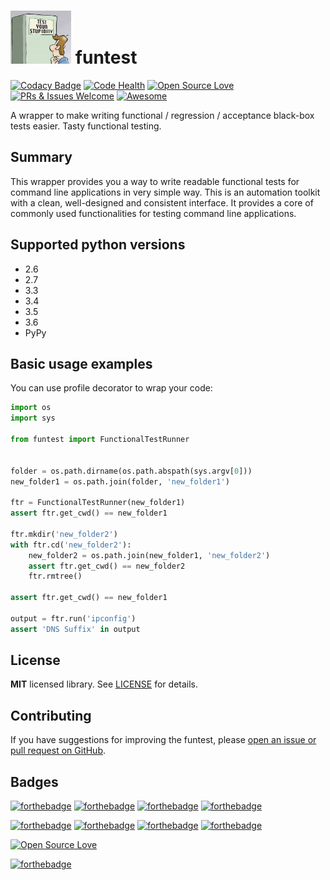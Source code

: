 <h1><img src="https://raw.githubusercontent.com/duboviy/funtest/master/logo.png" height=85 alt="logo" title="logo"> funtest</h1>

[![Codacy Badge](https://api.codacy.com/project/badge/Grade/3f098ccc3a814377959d1118e2282b9d)](https://www.codacy.com/app/dubovoy/funtest?utm_source=github.com&amp;utm_medium=referral&amp;utm_content=duboviy/funtest&amp;utm_campaign=Badge_Grade) [![Code Health](https://landscape.io/github/duboviy/funtest/master/landscape.svg?style=flat)](https://landscape.io/github/duboviy/funtest/master) [![Open Source Love](https://badges.frapsoft.com/os/mit/mit.svg?v=102)](https://github.com/duboviy/funtest/) [![PRs & Issues Welcome](https://img.shields.io/badge/PRs%20&%20Issues-welcome-brightgreen.svg)](https://github.com/duboviy/funtest/pulls) [![Awesome](https://cdn.rawgit.com/sindresorhus/awesome/d7305f38d29fed78fa85652e3a63e154dd8e8829/media/badge.svg)](https://github.com/duboviy/funtest/)

A wrapper to make writing functional / regression / acceptance black-box tests easier. Tasty functional testing.


## Summary
This wrapper provides you a way to write readable functional tests for command line applications in very simple way.
This is an automation toolkit with a clean, well-designed and consistent interface.
It provides a core of commonly used functionalities for testing command line applications.


## Supported python versions

  * 2.6
  * 2.7
  * 3.3
  * 3.4
  * 3.5
  * 3.6
  * PyPy


## Basic usage examples

You can use profile decorator to wrap your code:

```python
import os
import sys

from funtest import FunctionalTestRunner


folder = os.path.dirname(os.path.abspath(sys.argv[0]))
new_folder1 = os.path.join(folder, 'new_folder1')

ftr = FunctionalTestRunner(new_folder1)
assert ftr.get_cwd() == new_folder1

ftr.mkdir('new_folder2')
with ftr.cd('new_folder2'):
    new_folder2 = os.path.join(new_folder1, 'new_folder2')
    assert ftr.get_cwd() == new_folder2
    ftr.rmtree()

assert ftr.get_cwd() == new_folder1

output = ftr.run('ipconfig')
assert 'DNS Suffix' in output
```

## License

**MIT** licensed library. See [LICENSE](LICENSE) for details.

## Contributing

If you have suggestions for improving the funtest, please [open an issue or
pull request on GitHub](https://github.com/duboviy/funtest/).

## Badges

[![forthebadge](http://forthebadge.com/images/badges/fuck-it-ship-it.svg)](https://github.com/duboviy/funtest/)
[![forthebadge](http://forthebadge.com/images/badges/built-with-love.svg)](https://github.com/duboviy/funtest/) [![forthebadge](http://forthebadge.com/images/badges/built-by-hipsters.svg)](https://github.com/duboviy/funtest/) [![forthebadge](http://forthebadge.com/images/badges/built-with-swag.svg)](https://github.com/duboviy/funtest/)

[![forthebadge](http://forthebadge.com/images/badges/powered-by-electricity.svg)](https://github.com/duboviy/funtest/) [![forthebadge](http://forthebadge.com/images/badges/powered-by-oxygen.svg)](https://github.com/duboviy/funtest/) [![forthebadge](http://forthebadge.com/images/badges/powered-by-water.svg)](https://github.com/duboviy/funtest/) [![forthebadge](http://forthebadge.com/images/badges/powered-by-responsibility.svg)](https://github.com/duboviy/funtest/)

[![Open Source Love](https://badges.frapsoft.com/os/v1/open-source.svg?v=102)](https://github.com/ellerbrock/open-source-badge/)

[![forthebadge](http://forthebadge.com/images/badges/makes-people-smile.svg)](https://github.com/duboviy/funtest/)
